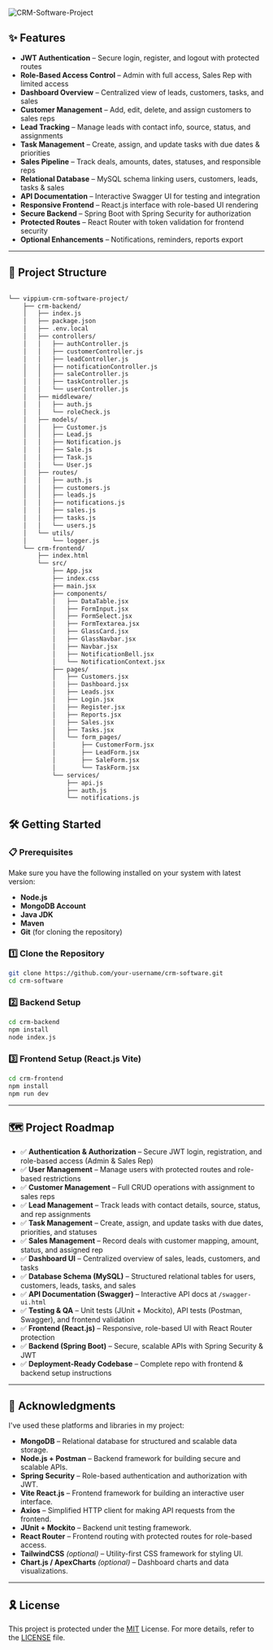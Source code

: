 ![CRM-Software-Project](https://socialify.git.ci/vippium/CRM-Software-Project/image?custom_language=Vite&description=1&font=Jost&language=1&name=1&pattern=Transparent&theme=Auto)

<!-- ![CRM-Software-Project](https://socialify.git.ci/vippium/CRM-Software-Project/image?custom_description=&amp&custom_language=React&description=1&font=Jost&language=1&name=1&pattern=Transparent&theme=Auto). -->

## ✨ Features

- **JWT Authentication** – Secure login, register, and logout with protected routes
- **Role-Based Access Control** – Admin with full access, Sales Rep with limited access
- **Dashboard Overview** – Centralized view of leads, customers, tasks, and sales
- **Customer Management** – Add, edit, delete, and assign customers to sales reps
- **Lead Tracking** – Manage leads with contact info, source, status, and assignments
- **Task Management** – Create, assign, and update tasks with due dates & priorities
- **Sales Pipeline** – Track deals, amounts, dates, statuses, and responsible reps
- **Relational Database** – MySQL schema linking users, customers, leads, tasks & sales
- **API Documentation** – Interactive Swagger UI for testing and integration
- **Responsive Frontend** – React.js interface with role-based UI rendering
- **Secure Backend** – Spring Boot with Spring Security for authorization
- **Protected Routes** – React Router with token validation for frontend security
- **Optional Enhancements** – Notifications, reminders, reports export

---

## 📁 Project Structure

```sh

└── vippium-crm-software-project/
    ├── crm-backend/
    │   ├── index.js
    │   ├── package.json
    │   ├── .env.local
    │   ├── controllers/
    │   │   ├── authController.js
    │   │   ├── customerController.js
    │   │   ├── leadController.js
    │   │   ├── notificationController.js
    │   │   ├── saleController.js
    │   │   ├── taskController.js
    │   │   └── userController.js
    │   ├── middleware/
    │   │   ├── auth.js
    │   │   └── roleCheck.js
    │   ├── models/
    │   │   ├── Customer.js
    │   │   ├── Lead.js
    │   │   ├── Notification.js
    │   │   ├── Sale.js
    │   │   ├── Task.js
    │   │   └── User.js
    │   ├── routes/
    │   │   ├── auth.js
    │   │   ├── customers.js
    │   │   ├── leads.js
    │   │   ├── notifications.js
    │   │   ├── sales.js
    │   │   ├── tasks.js
    │   │   └── users.js
    │   └── utils/
    │       └── logger.js
    └── crm-frontend/
        ├── index.html
        └── src/
            ├── App.jsx
            ├── index.css
            ├── main.jsx
            ├── components/
            │   ├── DataTable.jsx
            │   ├── FormInput.jsx
            │   ├── FormSelect.jsx
            │   ├── FormTextarea.jsx
            │   ├── GlassCard.jsx
            │   ├── GlassNavbar.jsx
            │   ├── Navbar.jsx
            │   ├── NotificationBell.jsx
            │   └── NotificationContext.jsx
            ├── pages/
            │   ├── Customers.jsx
            │   ├── Dashboard.jsx
            │   ├── Leads.jsx
            │   ├── Login.jsx
            │   ├── Register.jsx
            │   ├── Reports.jsx
            │   ├── Sales.jsx
            │   ├── Tasks.jsx
            │   └── form_pages/
            │       ├── CustomerForm.jsx
            │       ├── LeadForm.jsx
            │       ├── SaleForm.jsx
            │       └── TaskForm.jsx
            └── services/
                ├── api.js
                ├── auth.js
                └── notifications.js

```

## 🛠️ Getting Started

### 📋 Prerequisites  
Make sure you have the following installed on your system with latest version:  
- **Node.js**
- **MongoDB Account**
- **Java JDK** 
- **Maven** 
- **Git** (for cloning the repository)

### 1️⃣ Clone the Repository  
```sh
git clone https://github.com/your-username/crm-software.git
cd crm-software
```

### 2️⃣ Backend Setup
```sh
cd crm-backend
npm install
node index.js
```

### 3️⃣ Frontend Setup (React.js Vite)
```sh
cd crm-frontend
npm install
npm run dev
```
---

## 🗺️ Project Roadmap  

- ✅ **Authentication & Authorization** – Secure JWT login, registration, and role-based access (Admin & Sales Rep)  
- ✅ **User Management** – Manage users with protected routes and role-based restrictions  
- ✅ **Customer Management** – Full CRUD operations with assignment to sales reps  
- ✅ **Lead Management** – Track leads with contact details, source, status, and rep assignments  
- ✅ **Task Management** – Create, assign, and update tasks with due dates, priorities, and statuses  
- ✅ **Sales Management** – Record deals with customer mapping, amount, status, and assigned rep  
- ✅ **Dashboard UI** – Centralized overview of sales, leads, customers, and tasks  
- ✅ **Database Schema (MySQL)** – Structured relational tables for users, customers, leads, tasks, and sales  
- ✅ **API Documentation (Swagger)** – Interactive API docs at `/swagger-ui.html`  
- ✅ **Testing & QA** – Unit tests (JUnit + Mockito), API tests (Postman, Swagger), and frontend validation  
- ✅ **Frontend (React.js)** – Responsive, role-based UI with React Router protection  
- ✅ **Backend (Spring Boot)** – Secure, scalable APIs with Spring Security & JWT  
- ✅ **Deployment-Ready Codebase** – Complete repo with frontend & backend setup instructions  

---

## 🙌 Acknowledgments  

I've used these platforms and libraries in my project:  

- **MongoDB** – Relational database for structured and scalable data storage.  
- **Node.js + Postman** – Backend framework for building secure and scalable APIs.  
- **Spring Security** – Role-based authentication and authorization with JWT.  
- **Vite React.js** – Frontend framework for building an interactive user interface.  
- **Axios** – Simplified HTTP client for making API requests from the frontend.   
- **JUnit + Mockito** – Backend unit testing framework.  
- **React Router** – Frontend routing with protected routes for role-based access.  
- **TailwindCSS** *(optional)* – Utility-first CSS framework for styling UI.  
- **Chart.js / ApexCharts** *(optional)* – Dashboard charts and data visualizations.  

---

## 🎗 License  

This project is protected under the [MIT](https://choosealicense.com/licenses/mit/) License. For more details, refer to the [LICENSE]([./LICENSE](https://github.com/vippium/CRM-Software-Project/blob/master/LICENSE.md)) file.  
